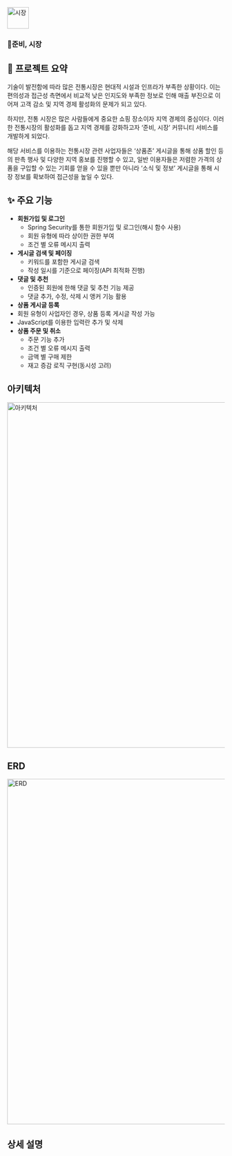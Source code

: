 <img src="https://github.com/YoonBeomGeun/sijanggaza/assets/145637270/7d2a9977-2433-4f38-b43e-f333a41ce0f0" alt="시장" width="50" heigth="50">

### 🧨준비, 시장

## 📖 프로젝트 요약
기술이 발전함에 따라 많은 전통시장은 현대적 시설과 인프라가 부족한 상황이다. 이는 편의성과 접근성 측면에서 비교적 낮은 인지도와 부족한 정보로 인해 매출 부진으로 이어져 고객 감소 및 지역 경제 활성화의 문제가 되고 있다.

하지만, 전통 시장은 많은 사람들에게 중요한 쇼핑 장소이자 지역 경제의 중심이다. 이러한 전통시장의 활성화를 돕고 지역 경제를 강화하고자 ‘준비, 시장’ 커뮤니티 서비스를 개발하게 되었다.

해당 서비스를 이용하는 전통시장 관련 사업자들은 ‘상품존’ 게시글을 통해 상품 할인 등의 판촉 행사 및 다양한 지역 홍보를 진행할 수 있고, 일반 이용자들은 저렴한 가격의 상품을 구입할 수 있는 기회를 얻을 수 있을 뿐만 아니라 ‘소식 및 정보’ 게시글을 통해 시장 정보를 확보하여 접근성을 높일 수 있다.


## ✨ 주요 기능

- **회원가입 및 로그인**
    - Spring Security를 통한 회원가입 및 로그인(해시 함수 사용)
    - 회원 유형에 따라 상이한 권한 부여
    - 조건 별 오류 메시지 출력
- **게시글 검색 및 페이징**
    - 키워드를 포함한 게시글 검색
    - 작성 일시를 기준으로 페이징(API 최적화 진행)
- **댓글 및 추천**
    - 인증된 회원에 한해 댓글 및 추천 기능 제공
    - 댓글 추가, 수정, 삭제 시 앵커 기능 활용
- **상품 게시글 등록**
- 회원 유형이 사업자인 경우, 상품 등록 게시글 작성 가능
- JavaScript를 이용한 입력란 추가 및 삭제
- **상품 주문 및 취소**
    - 주문 기능 추가
    - 조건 별 오류 메시지 출력
    - 금액 별 구매 제한
    - 재고 증감 로직 구현(동시성 고려)

## 아키텍처

<img src="https://github.com/YoonBeomGeun/sijanggaza/assets/145637270/2021097f-c034-4c5b-afc9-055434c03bb7" alt="아키텍처" width="800" heigth="800">

## ERD

<img src="https://github.com/YoonBeomGeun/sijanggaza/assets/145637270/598adaae-f624-4860-b5ff-a67c28905341" alt="ERD" width="800" heigth="800">

## 상세 설명



